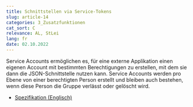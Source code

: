 ```yaml
---
title: Schnittstellen via Service-Tokens
slug: article-14
categories: 3_Zusatzfunktionen
cat_sort: C
relevance: AL, StLei
lang: fr
date: 02.10.2022
---
```


Service Accounts ermöglichen es, für eine externe Applikation einen eigenen Account mit bestimmten 
Berechtigungen zu erstellen, mit dem sie dann die JSON-Schnittstelle nutzen kann. Service Accounts 
werden pro Ebene von einer berechtigten Person erstellt und bleiben auch bestehen, wenn diese 
Person die Gruppe verlässt oder gelöscht wird.
* [Spezifikation (Englisch)](https://github.com/hitobito/hitobito/blob/master/doc/development/07_service_accounts.md)
